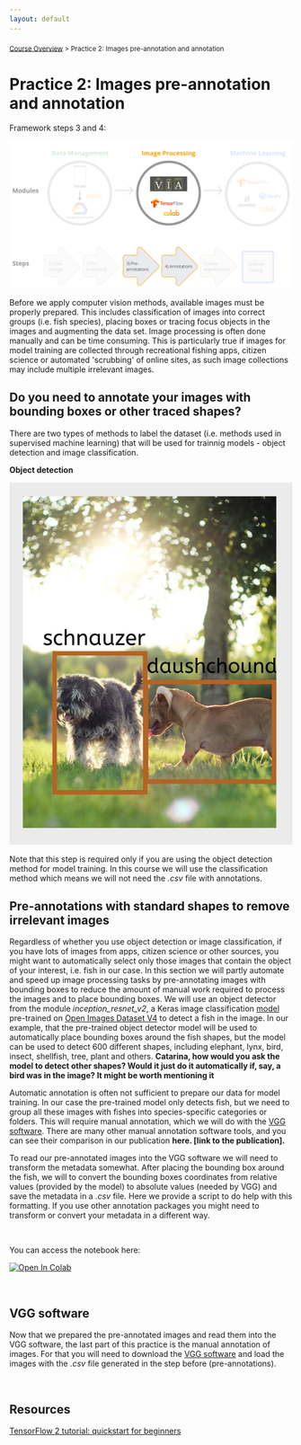 ```yaml
---
layout: default
---
```


<sub>[Course Overview](index.md) \> Practice 2: Images pre-annotation and annotation</sub>

# Practice 2: Images pre-annotation and annotation

Framework steps 3 and 4:

![framework](./images/framework_steps3_4.png)

Before we apply computer vision methods, available images must be properly prepared. This includes classification of images into correct groups (i.e. fish species), placing boxes or tracing focus objects in the images and augmenting the data set. Image processing is often done manually and can be time consuming. This is particularly true if images for model training are collected through recreational fishing apps, citizen science or automated 'scrubbing' of online sites, as such image collections may include multiple irrelevant images.

## Do you need to annotate your images with bounding boxes or other traced shapes? 

There are two types of methods to label the dataset (i.e. methods used in supervised machine learning) that will be used for trainnig models - object detection and image classification.

**Object detection** 

![object](./images/object_detection.png)

Note that this step is required only if you are using the object detection method for model training. In this course we will use the classification method which means we will not need the *.csv* file with annotations.

## Pre-annotations with standard shapes to remove irrelevant images 

Regardless of whether you use object detection or image classification, if you have lots of images from apps, citizen science or other sources, you might want to automatically select only those images that contain the object of your interest, i.e. fish in our case. In this section we will partly automate and speed up image processing tasks by pre-annotating images with bounding boxes to reduce the amount of manual work required to process the images and to place bounding boxes. We will use an object detector from the module *inception_resnet_v2*, a Keras image classification [model](https://arxiv.org/abs/1602.07261) pre-trained on [Open Images Dataset V4](https://storage.googleapis.com/openimages/web/index.html) to detect a fish in the image. In our example, that the pre-trained object detector model will be used to automatically place bounding boxes around the fish shapes, but the model can be used to detect 600 different shapes, including elephant, lynx, bird, insect, shellfish, tree, plant and others. **Catarina, how would you ask the model to detect other shapes? Would it just do it automatically if, say, a bird was in the image? It might be worth mentioning it**

Automatic annotation is often not sufficient to prepare our data for model training. In our case the pre-trained model only detects fish, but we need to group all these images with fishes into species-specific categories or folders. This will require manual annotation, which we will do with the [VGG software](https://www.robots.ox.ac.uk/~vgg/software/via/). There are many other manual annotation software tools, and you can see their comparison in our publication **here. [link to the publication].**

To read our pre-annotated images into the VGG software we will need to transform the metadata somewhat. After placing the bounding box around the fish, we will to convert the bounding boxes coordinates from relative values (provided by the model) to absolute values (needed by VGG) and save the metadata in a *.csv* file. Here we provide a script to do help with this formatting. If you use other annotation packages you might need to transform or convert your metadata in a different way.

<br/>

You can access the notebook here:

[![Open In Colab](https://colab.research.google.com/assets/colab-badge.svg)](https://colab.research.google.com/drive/1dHhqN8BLwitlHoGMXpKUL8DvnQHtSqPv?usp=sharing)

<br/>

## VGG software

Now that we prepared the pre-annotated images and read them into the VGG software, the last part of this practice is the manual annotation of images. For that you will need to download the [VGG software](https://www.robots.ox.ac.uk/~vgg/software/via/) and load the images with the *.csv* file generated in the step before (pre-annotations).

<br/>

## Resources

[TensorFlow 2 tutorial: quickstart for beginners](https://www.tensorflow.org/tutorials/quickstart/beginner)
